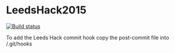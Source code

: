 # LeedsHack2015

[![Build status](https://ci.appveyor.com/api/projects/status/qvjgkhiv6gwjg4ep?svg=true)](https://ci.appveyor.com/project/MacsDickinson/leedshack2015)

To add the Leeds Hack commit hook copy the post-commit file into /.git/hooks